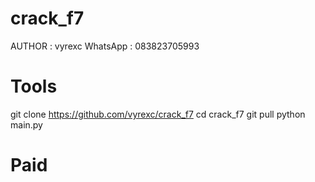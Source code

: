 # crack_f7

AUTHOR : vyrexc
WhatsApp : 083823705993

# Tools 
git clone https://github.com/vyrexc/crack_f7
cd crack_f7
git pull
python main.py

# Paid 
